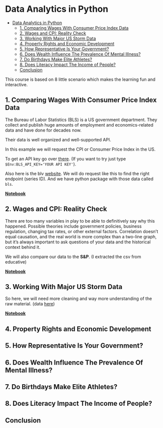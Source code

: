 # Data Analytics in Python

- [Data Analytics in Python](#data-analytics-in-python)
  - [1. Comparing Wages With Consumer Price Index Data](#1-comparing-wages-with-consumer-price-index-data)
  - [2. Wages and CPI: Reality Check](#2-wages-and-cpi-reality-check)
  - [3. Working With Major US Storm Data](#3-working-with-major-us-storm-data)
  - [4. Property Rights and Economic Development](#4-property-rights-and-economic-development)
  - [5. How Representative Is Your Government?](#5-how-representative-is-your-government)
  - [6. Does Wealth Influence The Prevalence Of Mental Illness?](#6-does-wealth-influence-the-prevalence-of-mental-illness)
  - [7. Do Birthdays Make Elite Athletes?](#7-do-birthdays-make-elite-athletes)
  - [8. Does Literacy Impact The Income of People?](#8-does-literacy-impact-the-income-of-people)
  - [Conclusion](#conclusion)


This course is based on 8 little scenario which makes the learning fun and interactive.

## 1. Comparing Wages With Consumer Price Index Data

The Bureau of Labor Statistics (BLS) is a US government department. They collect and publish huge amounts of employment and economics-related data and have done for decades now.

Their data is well organized and well-supported API.

In this example we will request the CPI or Consumer Price Index in the US.

To get an API key go over [there](https://data.bls.gov/registrationEngine/registerkey). (If you want to try just type ``$Env:BLS_API_KEY='YOUR API KEY'``).

Also here is the blv [website](https://beta.bls.gov/dataQuery/find?removeAll=1&q=computer). We will do request like this to find the right endpoint (series ID). And we have python package with those data called `bls`.

[**Notebook**](Comparing_wages.ipynb)

## 2. Wages and CPI: Reality Check

There are too many variables in play to be able to definitively say why this happened. Possible theories include government policies, business regulation, changing tax rates, or other external factors. Correlation doesn’t equal causation, and the real world is more complex than a two-line graph, but it’s always important to ask questions of your data and the historical context behind it.

We will also compare our data to the **S&P**. (I extracted the csv from educative)

[**Notebook**](Wages_and_CPI.ipynb)

## 3. Working With Major US Storm Data

So here, we will need more cleaning and way more understanding of the raw material. (data [here](https://www.aoml.noaa.gov/hrd/hurdat/All_U.S._Hurricanes.html))

[**Notebook**](Storm_data.ipynb)

## 4. Property Rights and Economic Development

## 5. How Representative Is Your Government?

## 6. Does Wealth Influence The Prevalence Of Mental Illness?

## 7. Do Birthdays Make Elite Athletes?

## 8. Does Literacy Impact The Income of People?

## Conclusion